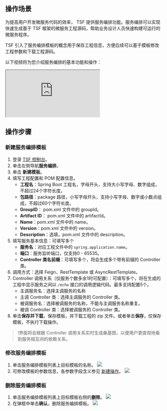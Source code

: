 ## 操作场景
为提高用户开发微服务代码的效率， TSF 提供服务编排功能。服务编排可以实现快速生成基于 TSF 框架的微服务工程源码，帮助业务设计人员快速构建可运行的微服务程序。

TSF 引入了服务编排模板的概念用于保存工程信息，方便后续可以基于模板修改工程参数和下载工程源码。

以下视频将为您介绍服务编排的基本功能和操作：
<div class="doc-video-mod"><iframe src="https://cloud.tencent.com/edu/learning/quick-play/2039-24432?source=gw.doc.media&withPoster=1&notip=1"></iframe></div>


## 操作步骤
<span id="新建操作"></span>
### 新建服务编排模板

1. 登录 [TSF 控制台](https://console.cloud.tencent.com/tsf)。
2. 单击左侧导航**服务编排**。
3. 单击 **新建模板**。
4. 填写工程配置和 POM 配置信息。
   - **工程名**：Spring Boot 工程名，字母开头，支持大小写字母、数字组成，不超过24个字符长度。
   - **包路径**：package 路径，小写字母开头，支持小写字母、数字或小数点组成，不超过60个字符长度。
   - **GroupID**： pom.xml 文件中的 groupId。
   - **Artifact ID**： pom.xml 文件中的 artifactId。
   - **Name**：pom.xml 文件中的 name。
   - **Version**：pom.xml 文件中的 version。
   - **Description**：选填，pom.xml 文件中的 description。
5. 填写服务基本信息：可填写多个
   - **服务名**：对应工程文件中的 `spring.application.name`。
   - **端口**：服务监听端口，仅支持0 - 65535。
   - **Controller 类名前缀**：可填写多个，将会生成多个带有前缀的 Controller 类。
6. 调用方式：选择 Feign、RestTemplate 或 AsyncRestTemplate。
7. Controller 调用关系（仅服务个数多余1时可配置）：可填写多个，将在生成的工程中显示服务之间以 `/echo` 接口的调用逻辑代码。最多支持配置5个。
   - 主调服务名：选择主调服务的名称
   - 主调 Controller 类：选择主调服务的 Controller 类。
   - 被调服务名：选择被调服务的名称，不能与主调服务名称重复。
   - 被调 Controller 类：选择被调服务的 Controller 类。
8. 单击**保存并下载**，保存模板，并下载工程的 zip 文件。或者单击**保存**，仅保存模板，不执行下载操作。

>!界面将会根据 Controller 调用关系实时生成桑基图，以便用户更直观地看到服务相互间的依赖关系。

### 修改服务编排模板

1. 单击服务编排模板列表上目标模板的名称。
![](https://main.qcloudimg.com/raw/912f9f80022fd067a4eb19094fa1ceab.png)
2. 可修改模板的参数信息，各参数字段含义参见 [新建操作](#新建操作)。
![](https://main.qcloudimg.com/raw/ead5fc31b6df2dbdd9a418e96b34a62c.png)

### 删除服务编排模板

1. 单击服务编排模板列表上目标模板右侧的**删除**。
	![](https://main.qcloudimg.com/raw/3b2987a30320b35633648d35e282db20.png)
2. 在弹框中单击**确认**，删除服务编排模板。
  ![](https://main.qcloudimg.com/raw/5a55ad2ff191001def880823a03fcdf4.png)


